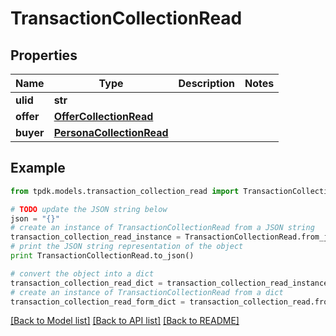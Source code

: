 # TransactionCollectionRead



## Properties

Name | Type | Description | Notes
------------ | ------------- | ------------- | -------------
**ulid** | **str** |  | 
**offer** | [**OfferCollectionRead**](OfferCollectionRead.md) |  | 
**buyer** | [**PersonaCollectionRead**](PersonaCollectionRead.md) |  | 

## Example

```python
from tpdk.models.transaction_collection_read import TransactionCollectionRead

# TODO update the JSON string below
json = "{}"
# create an instance of TransactionCollectionRead from a JSON string
transaction_collection_read_instance = TransactionCollectionRead.from_json(json)
# print the JSON string representation of the object
print TransactionCollectionRead.to_json()

# convert the object into a dict
transaction_collection_read_dict = transaction_collection_read_instance.to_dict()
# create an instance of TransactionCollectionRead from a dict
transaction_collection_read_form_dict = transaction_collection_read.from_dict(transaction_collection_read_dict)
```
[[Back to Model list]](../README.md#documentation-for-models) [[Back to API list]](../README.md#documentation-for-api-endpoints) [[Back to README]](../README.md)


